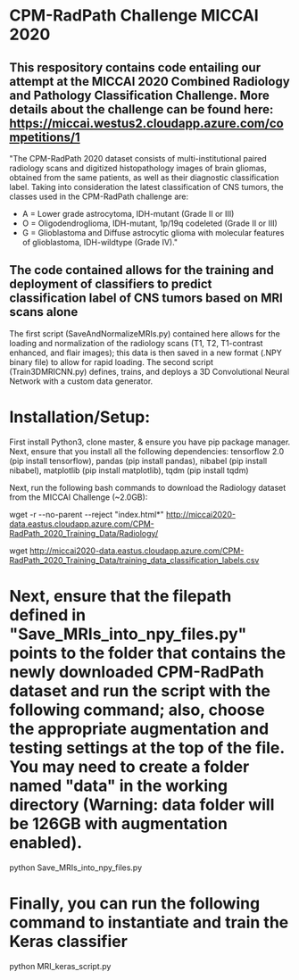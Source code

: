 # CPM-RadPath Challenge MICCAI 2020 
## This respository contains code entailing our attempt at the MICCAI 2020 Combined Radiology and Pathology Classification Challenge. More details about the challenge can be found here: https://miccai.westus2.cloudapp.azure.com/competitions/1

"The CPM-RadPath 2020 dataset consists of multi-institutional paired radiology scans and digitized histopathology
images of brain gliomas, obtained from the same patients, as well as their diagnostic classification label. Taking
into consideration the latest classification of CNS tumors, the classes used in the CPM-RadPath challenge are:
- A = Lower grade astrocytoma, IDH-mutant (Grade II or III)
- O = Oligodendroglioma, IDH-mutant, 1p/19q codeleted (Grade II or III)
- G = Glioblastoma and Diffuse astrocytic glioma with molecular features of glioblastoma, IDH-wildtype (Grade IV)."

## The code contained allows for the training and deployment of classifiers to predict classification label of CNS tumors based on MRI scans alone

The first script (SaveAndNormalizeMRIs.py) contained here allows for the loading and normalization of the radiology scans (T1, T2, T1-contrast enhanced, and flair images); this data is then saved in a new format (.NPY binary file) to allow for rapid loading. The second script (Train3DMRICNN.py) defines, trains, and deploys a 3D Convolutional Neural Network with a custom data generator.

# Installation/Setup:
First install Python3, clone master, & ensure you have pip package manager. Next, ensure that you install all the following dependencies: tensorflow 2.0 (pip install tensorflow), pandas (pip install pandas), nibabel (pip install nibabel), matplotlib (pip install matplotlib), tqdm (pip install tqdm)

Next, run the following bash commands to download the Radiology dataset from the MICCAI Challenge (~2.0GB):

wget -r --no-parent --reject "index.html*" http://miccai2020-data.eastus.cloudapp.azure.com/CPM-RadPath_2020_Training_Data/Radiology/

wget http://miccai2020-data.eastus.cloudapp.azure.com/CPM-RadPath_2020_Training_Data/training_data_classification_labels.csv

# Next, ensure that the filepath defined in "Save_MRIs_into_npy_files.py" points to the folder that contains the newly downloaded CPM-RadPath dataset and run the script with the following command; also, choose the appropriate augmentation and testing settings at the top of the file.  You may need to create a folder named "data" in the working directory (Warning: data folder will be 126GB with augmentation enabled).

python Save_MRIs_into_npy_files.py

# Finally, you can run the following command to instantiate and train the Keras classifier

python MRI_keras_script.py
